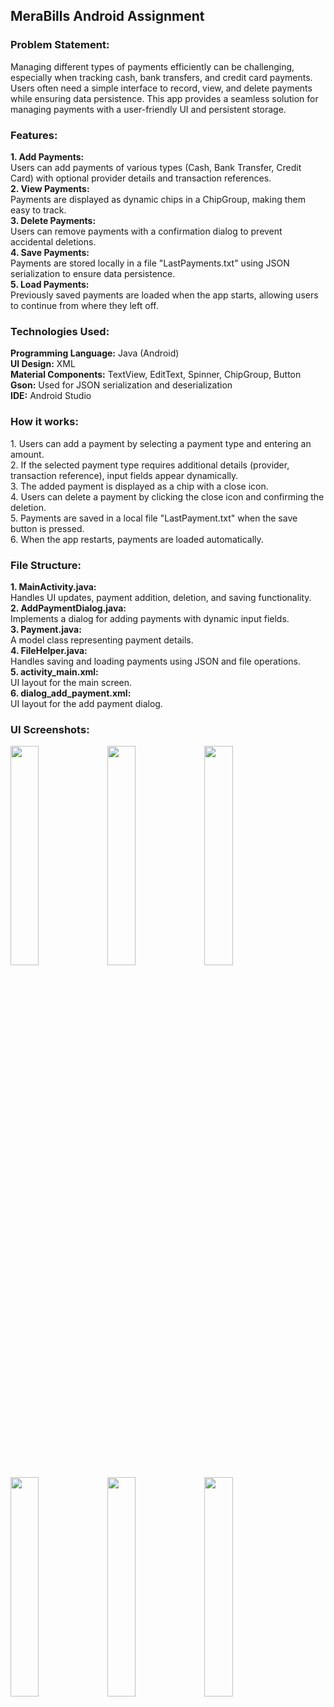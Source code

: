 <h2>MeraBills Android Assignment</h2>

<h3>Problem Statement:</h3>
Managing different types of payments efficiently can be challenging, especially when tracking cash, bank transfers, and credit card payments. Users often need a simple interface to record, view, and delete payments while ensuring data persistence. This app provides a seamless solution for managing payments with a user-friendly UI and persistent storage.

<h3>Features:</h3>
<b>1. Add Payments:</b> <br>
Users can add payments of various types (Cash, Bank Transfer, Credit Card) with optional provider details and transaction references. <br>
<b>2. View Payments:</b> <br>
Payments are displayed as dynamic chips in a ChipGroup, making them easy to track. <br>
<b>3. Delete Payments:</b> <br>
Users can remove payments with a confirmation dialog to prevent accidental deletions. <br>
<b>4. Save Payments:</b> <br>
Payments are stored locally in a file "LastPayments.txt" using JSON serialization to ensure data persistence. <br>
<b>5. Load Payments:</b> <br>
Previously saved payments are loaded when the app starts, allowing users to continue from where they left off. <br>

<h3>Technologies Used:</h3>
<b>Programming Language:</b> Java (Android) <br>
<b>UI Design:</b> XML <br>
<b>Material Components:</b> TextView, EditText, Spinner, ChipGroup, Button <br>
<b>Gson:</b> Used for JSON serialization and deserialization <br>
<b>IDE:</b> Android Studio <br>

<h3>How it works:</h3>
1. Users can add a payment by selecting a payment type and entering an amount. <br>
2. If the selected payment type requires additional details (provider, transaction reference), input fields appear dynamically. <br>
3. The added payment is displayed as a chip with a close icon. <br>
4. Users can delete a payment by clicking the close icon and confirming the deletion. <br>
5. Payments are saved in a local file "LastPayment.txt" when the save button is pressed. <br>
6. When the app restarts, payments are loaded automatically. <br>

<h3>File Structure:</h3>
<b>1. MainActivity.java:</b> <br>
Handles UI updates, payment addition, deletion, and saving functionality. <br>
<b>2. AddPaymentDialog.java:</b> <br>
Implements a dialog for adding payments with dynamic input fields. <br>
<b>3. Payment.java:</b> <br>
A model class representing payment details. <br>
<b>4. FileHelper.java:</b> <br>
Handles saving and loading payments using JSON and file operations. <br>
<b>5. activity_main.xml:</b> <br> 
UI layout for the main screen. <br>
<b>6. dialog_add_payment.xml:</b> <br> 
UI layout for the add payment dialog. <br>

<h3>UI Screenshots:</h3>
<img src="https://github.com/coderehan/MeraBills-Android-Assignment/assets/75351694/0978e9dc-1cfd-4525-bdd8-1226fc2c7c49.jpg" width=30% height=30%> <img src="https://github.com/coderehan/MeraBills-Android-Assignment/assets/75351694/1214dc2a-2852-425f-b6cf-de1e196d003a.jpg" width=30% height=30%>
<img src="https://github.com/coderehan/MeraBills-Android-Assignment/assets/75351694/6f67cdf7-c385-42fa-916d-86cdea9e98f5.jpg" width=30% height=30%> <img src="https://github.com/coderehan/MeraBills-Android-Assignment/assets/75351694/645585fb-b482-44a5-8a78-18b63594ea93.jpg" width=30% height=30%>  <img src="https://github.com/coderehan/MeraBills-Android-Assignment/assets/75351694/ad9ea15d-8060-446c-b8e7-65026c437482.jpg" width=30% height=30%>  <img src="https://github.com/coderehan/MeraBills-Android-Assignment/assets/75351694/87089c7a-557f-4553-b789-d6ff80f844e0.jpg" width=30% height=30%>
